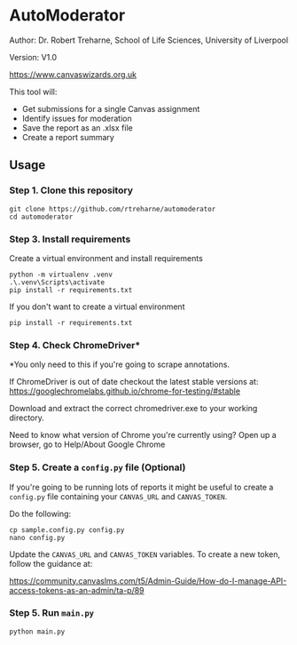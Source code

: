 # AutoModerator

Author: Dr. Robert Treharne, School of Life Sciences, University of Liverpool

Version: V1.0

https://www.canvaswizards.org.uk

This tool will:

+ Get submissions for a single Canvas assignment
+ Identify issues for moderation
+ Save the report as an .xlsx file
+ Create a report summary


## Usage

### Step 1. Clone this repository

```{bash}
git clone https://github.com/rtreharne/automoderator
cd automoderator
```

### Step 3. Install requirements

Create a virtual environment and install requirements
```{bash}
python -m virtualenv .venv 
.\.venv\Scripts\activate
pip install -r requirements.txt
```

If you don't want to create a virtual environment
```{bash}
pip install -r requirements.txt
```

### Step 4. Check ChromeDriver*

*You only need to this if you're going to scrape annotations.

If ChromeDriver is out of date checkout the latest stable versions at: https://googlechromelabs.github.io/chrome-for-testing/#stable

Download and extract the correct chromedriver.exe to your working directory.

Need to know what version of Chrome you're currently using? Open up a browser, go to Help/About Google Chrome


### Step 5. Create a `config.py` file (Optional)

If you're going to be running lots of reports it might be useful to create a `config.py` file containing your `CANVAS_URL` and `CANVAS_TOKEN`.

Do the following:

```{bash}
cp sample.config.py config.py
nano config.py
```

Update the `CANVAS_URL` and `CANVAS_TOKEN` variables. To create a new token, follow the guidance at:

https://community.canvaslms.com/t5/Admin-Guide/How-do-I-manage-API-access-tokens-as-an-admin/ta-p/89

### Step 5. Run `main.py`

```{bash}
python main.py
```















